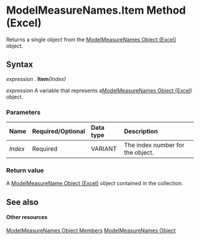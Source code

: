 
# ModelMeasureNames.Item Method (Excel)

Returns a single object from the [ModelMeasureNames Object (Excel)](a4675c29-6c0d-a2fa-3428-280296f4cb59.md) object.


## Syntax

 _expression_ . **Item**_(Index)_

 _expression_ A variable that represents a[ModelMeasureNames Object (Excel)](a4675c29-6c0d-a2fa-3428-280296f4cb59.md) object.


### Parameters



|**Name**|**Required/Optional**|**Data type**|**Description**|
|:-----|:-----|:-----|:-----|
| _Index_|Required|VARIANT|The index number for the object.|

### Return value

A [ModelMeasureName Object (Excel)](91151066-7217-d589-63c7-a21431671397.md) object contained in the collection.


## See also


#### Other resources


[ModelMeasureNames Object Members](afe6837c-ee65-0c99-b77e-8c1219272bda.md)
[ModelMeasureNames Object](a4675c29-6c0d-a2fa-3428-280296f4cb59.md)
